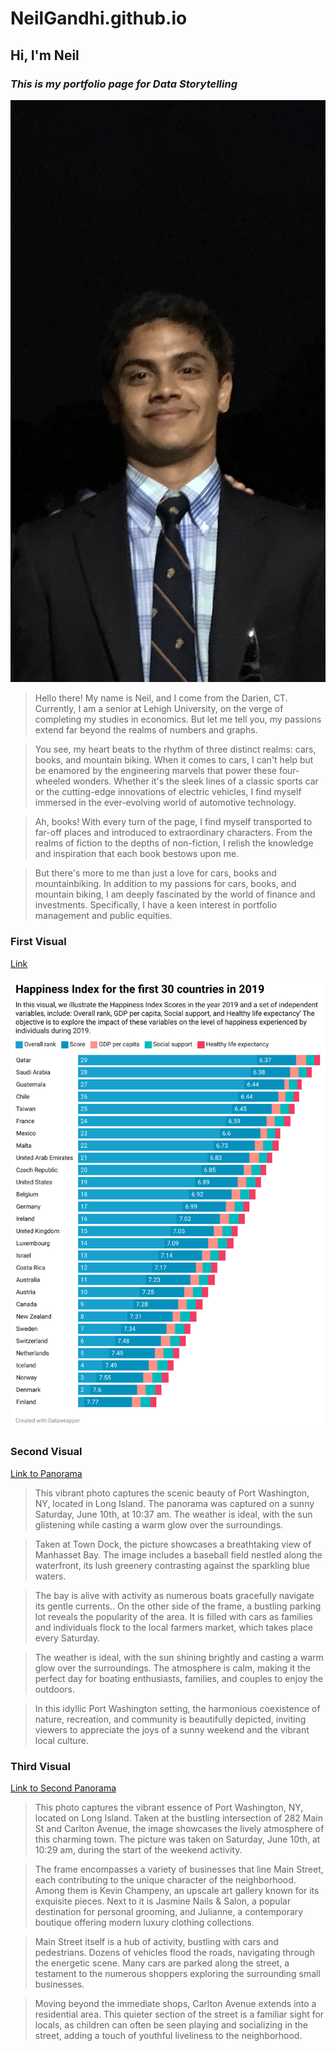 # NeilGandhi.github.io
## **Hi, I'm Neil**
### _This is my portfolio page for Data Storytelling_
![Neil Gandhi](https://github.com/NeilGandhi31/NeilGandhi.github.io/blob/main/IMG_0518.jpg?raw=true)

> Hello there! My name is Neil, and I come from the Darien, CT. Currently, I am a senior at Lehigh University, on the verge of completing my studies in economics. But let me tell you, my passions extend far beyond the realms of numbers and graphs.

> You see, my heart beats to the rhythm of three distinct realms: cars, books, and mountain biking. When it comes to cars, I can't help but be enamored by the engineering marvels that power these four-wheeled wonders. Whether it's the sleek lines of a classic sports car or the cutting-edge innovations of electric vehicles, I find myself immersed in the ever-evolving world of automotive technology.

> Ah, books! With every turn of the page, I find myself transported to far-off places and introduced to extraordinary characters. From the realms of fiction to the depths of non-fiction, I relish the knowledge and inspiration that each book bestows upon me.

> But there's more to me than just a love for cars, books and mountainbiking. In addition to my passions for cars, books, and mountain biking, I am deeply fascinated by the world of finance and investments. Specifically, I have a keen interest in portfolio management and public equities.

### First Visual 
[Link](https://datawrapper.dwcdn.net/eiKwJ/2/)

![Happiness Index 2019](https://github.com/NeilGandhi31/NeilGandhi.github.io/blob/main/eiKwJ-happiness-index-for-the-first-30-countries-in-2019.png)

### Second Visual 
[Link to Panorama](https://teliportme.com/view/2117175) 
>This vibrant photo captures the scenic beauty of Port Washington, NY, located in Long Island. The panorama was captured on a sunny Saturday, June 10th, at 10:37 am. The weather is ideal, with the sun glistening while casting a warm glow over the surroundings. 

>Taken at Town Dock, the picture showcases a breathtaking view of Manhasset Bay. The image includes a baseball field nestled along the waterfront, its lush greenery contrasting against the sparkling blue waters.

>The bay is alive with activity as numerous boats gracefully navigate its gentle currents.. On the other side of the frame, a bustling parking lot reveals the popularity of the area. It is filled with cars as families and individuals flock to the local farmers market, which takes place every Saturday.

>The weather is ideal, with the sun shining brightly and casting a warm glow over the surroundings. The atmosphere is calm, making it the perfect day for boating enthusiasts, families, and couples to enjoy the outdoors.

>In this idyllic Port Washington setting, the harmonious coexistence of nature, recreation, and community is beautifully depicted, inviting viewers to appreciate the joys of a sunny weekend and the vibrant local culture.

### Third Visual
[Link to Second Panorama](https://teliportme.com/view/2117171)
>This photo captures the vibrant essence of Port Washington, NY, located on Long Island. Taken at the bustling intersection of 282 Main St and Carlton Avenue, the image showcases the lively atmosphere of this charming town. The picture was taken on Saturday, June 10th, at 10:29 am, during the start of the weekend activity.

>The frame encompasses a variety of businesses that line Main Street, each contributing to the unique character of the neighborhood. Among them is Kevin Champeny, an upscale art gallery known for its exquisite pieces. Next to it is Jasmine Nails & Salon, a popular destination for personal grooming, and Julianne, a contemporary boutique offering modern luxury clothing collections.

>Main Street itself is a hub of activity, bustling with cars and pedestrians. Dozens of vehicles flood the roads, navigating through the energetic scene. Many cars are parked along the street, a testament to the numerous shoppers exploring the surrounding small businesses.

>Moving beyond the immediate shops, Carlton Avenue extends into a residential area. This quieter section of the street is a familiar sight for locals, as children can often be seen playing and socializing in the street, adding a touch of youthful liveliness to the neighborhood.

